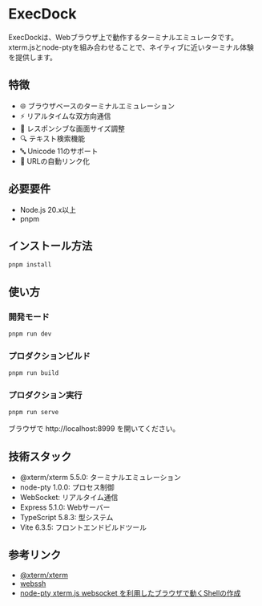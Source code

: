 # ExecDock

ExecDockは、Webブラウザ上で動作するターミナルエミュレータです。xterm.jsとnode-ptyを組み合わせることで、ネイティブに近いターミナル体験を提供します。

## 特徴

- 🌐 ブラウザベースのターミナルエミュレーション
- ⚡ リアルタイムな双方向通信
- 📱 レスポンシブな画面サイズ調整
- 🔍 テキスト検索機能
- 🔤 Unicode 11のサポート
- 🔗 URLの自動リンク化

## 必要要件

- Node.js 20.x以上
- pnpm

## インストール方法

```bash
pnpm install
```

## 使い方

### 開発モード

```bash
pnpm run dev
```

### プロダクションビルド

```bash
pnpm run build
```

### プロダクション実行

```bash
pnpm run serve
```

ブラウザで http://localhost:8999 を開いてください。

## 技術スタック

- @xterm/xterm 5.5.0: ターミナルエミュレーション
- node-pty 1.0.0: プロセス制御
- WebSocket: リアルタイム通信
- Express 5.1.0: Webサーバー
- TypeScript 5.8.3: 型システム
- Vite 6.3.5: フロントエンドビルドツール

## 参考リンク

- [@xterm/xterm](https://github.com/xtermjs/xterm.js)
- [webssh](https://github.com/dews/webssh)
- [node-pty xterm.js websocket を利用したブラウザで動くShellの作成](https://tech-blog.s-yoshiki.com/entry/294)
